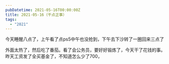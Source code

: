 ```yaml
---
pubDatetime: 2021-05-16T00:00:00Z
title: 2021-05-16（干点正事）
tags:
  - "2021"
---
```


今天睡醒八点了，上午看了点ps5中午也没抢到，下午去下沙转了一圈回来三点了

外面太热了，然后吃了番茄。看了会公务员，要好好锻炼了，今天干了花钱的事。昨天工资发了全买基金了，不知道怎么少了700，


